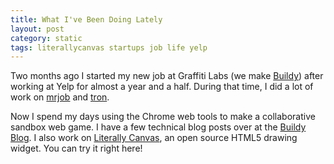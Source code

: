 ```yaml
---
title: What I've Been Doing Lately
layout: post
category: static
tags: literallycanvas startups job life yelp
---
```


Two months ago I started my new job at Graffiti Labs (we make
[Buildy](http://playbuildy.com)) after working at Yelp for almost a year and a
half. During that time, I did a lot of work on
[mrjob](http://mrjob.readthedocs.org/) and
[tron](http://packages.python.org/tron/).

Now I spend my days using the Chrome web tools to make a collaborative sandbox
web game. I have a few technical blog posts over at the [Buildy
Blog](http://blog.playbuildy.com/). I also work on [Literally
Canvas](http://literallycanvas.com/), an open source HTML5 drawing widget. You
can try it right here!

<div class="literally"><canvas></canvas></div>
<script type="text/javascript">
    $('.literally').literallycanvas();
</script>
